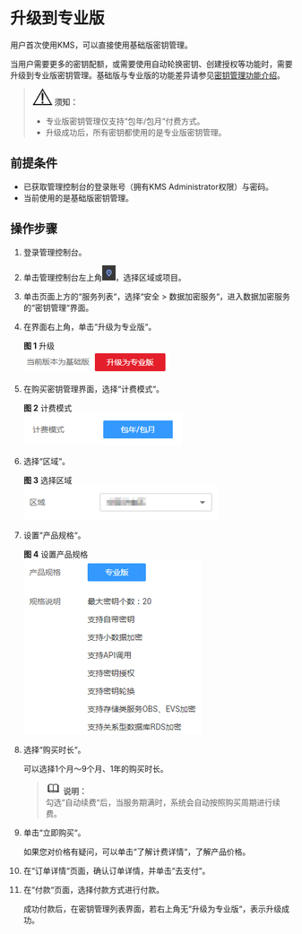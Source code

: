 # 升级到专业版<a name="dew_01_0142"></a>

用户首次使用KMS，可以直接使用基础版密钥管理。

当用户需要更多的密钥配额，或需要使用自动轮换密钥、创建授权等功能时，需要升级到专业版密钥管理。基础版与专业版的功能差异请参见[密钥管理功能介绍](https://support.huaweicloud.com/productdesc-dew/dew_01_0001.html)。

>![](public_sys-resources/icon-notice.gif) **须知：**   
>-   专业版密钥管理仅支持“包年/包月“付费方式。  
>-   升级成功后，所有密钥都使用的是专业版密钥管理。  

## 前提条件<a name="zh-cn_topic_0161501251_section33620785174650"></a>

-   已获取管理控制台的登录账号（拥有KMS Administrator权限）与密码。
-   当前使用的是基础版密钥管理。

## 操作步骤<a name="zh-cn_topic_0161501251_section18997181002418"></a>

1.  登录管理控制台。
2.  单击管理控制台左上角![](figures/icon_region.png)，选择区域或项目。
3.  单击页面上方的“服务列表“，选择“安全  \>  数据加密服务“，进入数据加密服务的“密钥管理“界面。
4.  在界面右上角，单击“升级为专业版“。

    **图 1**  升级<a name="zh-cn_topic_0161501251_fig5475548153514"></a>  
    ![](figures/升级.png "升级")

5.  在购买密钥管理界面，选择“计费模式“。

    **图 2**  计费模式<a name="zh-cn_topic_0161501251_fig821418216569"></a>  
    ![](figures/计费模式.png "计费模式")

6.  选择“区域“。

    **图 3**  选择区域<a name="zh-cn_topic_0161501251_fig0273738576"></a>  
    ![](figures/选择区域.png "选择区域")

7.  设置“产品规格“。

    **图 4**  设置产品规格<a name="zh-cn_topic_0161501251_fig86293116228"></a>  
    ![](figures/设置产品规格.png "设置产品规格")

8.  选择“购买时长“。

    可以选择1个月～9个月、1年的购买时长。

    >![](public_sys-resources/icon-note.gif) **说明：**   
    >勾选“自动续费“后，当服务期满时，系统会自动按照购买周期进行续费。  

9.  单击“立即购买“。

    如果您对价格有疑问，可以单击“了解计费详情“，了解产品价格。

10. 在“订单详情“页面，确认订单详情，并单击“去支付“。
11. 在“付款“页面，选择付款方式进行付款。

    成功付款后，在密钥管理列表界面，若右上角无“升级为专业版“，表示升级成功。


